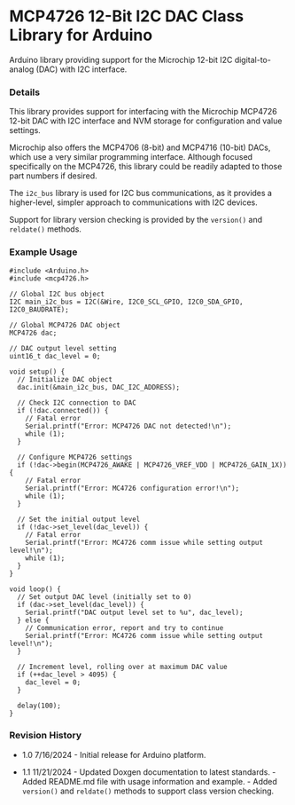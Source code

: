 # MCP4726 12-Bit I2C DAC Class Library for Arduino

Arduino library providing support for the Microchip 12-bit I2C 
digital-to-analog (DAC) with I2C interface.

### Details

This library provides support for interfacing with the Microchip MCP4726
12-bit DAC with I2C interface and NVM storage for configuration and value
settings.

Microchip also offers the MCP4706 (8-bit) and MCP4716 (10-bit) DACs,
which use a very similar programming interface.  Although focused
specifically on the MCP4726, this library could be readily adapted to those
part numbers if desired.

The `i2c_bus` library is used for I2C bus communications, as it provides
a higher-level, simpler approach to communications with I2C devices.

Support for library version checking is provided by the `version()` and
`reldate()` methods.

### Example Usage

    #include <Arduino.h>
    #include <mcp4726.h>

    // Global I2C bus object
    I2C main_i2c_bus = I2C(&Wire, I2C0_SCL_GPIO, I2C0_SDA_GPIO, I2C0_BAUDRATE);

    // Global MCP4726 DAC object
    MCP4726 dac;

    // DAC output level setting
    uint16_t dac_level = 0;

    void setup() {
      // Initialize DAC object
      dac.init(&main_i2c_bus, DAC_I2C_ADDRESS);

      // Check I2C connection to DAC
      if (!dac.connected()) {
        // Fatal error
        Serial.printf("Error: MCP4726 DAC not detected!\n");
        while (1);
      }

      // Configure MCP4726 settings
      if (!dac->begin(MCP4726_AWAKE | MCP4726_VREF_VDD | MCP4726_GAIN_1X)) {
        // Fatal error
        Serial.printf("Error: MC4726 configuration error!\n");
        while (1);
      }

      // Set the initial output level
      if (!dac->set_level(dac_level)) {
        // Fatal error
        Serial.printf("Error: MC4726 comm issue while setting output level!\n");
        while (1);
      }
    }

    void loop() {
      // Set output DAC level (initially set to 0)
      if (dac->set_level(dac_level)) {
        Serial.printf("DAC output level set to %u", dac_level);
      } else {
        // Communication error, report and try to continue
        Serial.printf("Error: MC4726 comm issue while setting output level!\n");
      }

      // Increment level, rolling over at maximum DAC value
      if (++dac_level > 4095) {
        dac_level = 0;
      }

      delay(100);
    }

### Revision History

* 1.0   7/16/2024
        - Initial release for Arduino platform.

* 1.1   11/21/2024
        - Updated Doxgen documentation to latest standards.
        - Added README.md file with usage information and example.
        - Added `version()` and `reldate()` methods to support
          class version checking.




